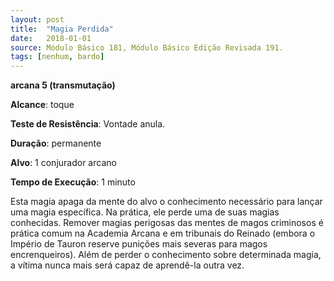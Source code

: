 ```yaml
---
layout: post
title:  "Magia Perdida"
date:   2018-01-01
source: Módulo Básico 181, Módulo Básico Edição Revisada 191.
tags: [nenhum, bardo]
---
```


**arcana 5 (transmutação)**

**Alcance**: toque

**Teste de Resistência**: Vontade anula.

**Duração**: permanente

**Alvo**: 1 conjurador arcano

**Tempo de Execução**: 1 minuto

Esta magia apaga da mente do alvo o conhecimento necessário para lançar uma magia específica. Na prática, ele perde uma de suas magias conhecidas.
Remover magias perigosas das mentes de magos criminosos é prática comum na Academia Arcana e em tribunais do Reinado (embora o Império de Tauron reserve punições mais severas para magos encrenqueiros). Além de perder o conhecimento sobre determinada magia, a vítima nunca mais será capaz de aprendê-la outra vez.
